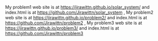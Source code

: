 My problem1 web site is at https://jirawittn.github.io/solar_system/ and index.html is at https://github.com/Jirawittn/solar_system ,
My problem2 web site is at https://jirawittn.github.io/problem2/ and index.html is at https://github.com/Jirawittn/problem2 ,
My problem3 web site is at https://jirawittn.github.io/problem3/ and index.html is at https://github.com/Jirawittn/problem3